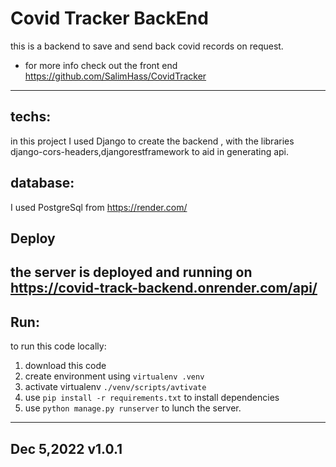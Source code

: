# Covid Tracker BackEnd
this is a backend to save and send back covid records on request. 

* for more info check out the front end https://github.com/SalimHass/CovidTracker

------

## techs:
in this project I used Django to create the backend , with the libraries django-cors-headers,djangorestframework to aid in generating api.

## database:
I used PostgreSql from https://render.com/

## Deploy 
the server is deployed and running on https://covid-track-backend.onrender.com/api/
----
## Run:
to run this code locally:
1. download this code
2. create environment using `virtualenv .venv`
3. activate virtualenv `./venv/scripts/avtivate`
4. use `pip install -r requirements.txt` to install dependencies 
5. use `python manage.py runserver` to lunch the server.


---- 
## Dec 5,2022 v1.0.1

